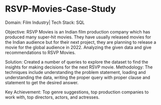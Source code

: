 # RSVP-Movies-Case-Study

Domain: Film Industry| Tech Stack: SQL


Objective: RSVP Movies is an Indian film production company which has produced many super-hit movies. They have usually
released movies for the Indian audience but for their next project, they are planning to release a movie for the global audience in
2022. Analyzing the given data and give recommendations to RSVP Movies.


Solution: Created a number of queries to explore the dataset to find the insights for making decisions for the next RSVP movie.
Methodology: The techniques include understanding the problem statement, loading and understanding the data, writing the proper
query with proper clause and statement to get the desired answer.


Key Achievement: Top genre suggestions, top production companies to work with, top directors, actors, and actresses.
